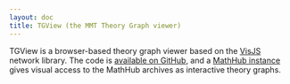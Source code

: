 ```yaml
---
layout: doc
title: TGView (the MMT Theory Graph viewer)
---
```

TGView is a browser-based theory graph viewer based on the [VisJS](http://visjs.org/)
network library. The code is [available on GitHub](https://github.com/UniFormal/TGView),
and a [MathHub instance](http://mmt.mathhub.info/graphs/tgview) gives visual access to the
MathHub archives as interactive theory graphs.
